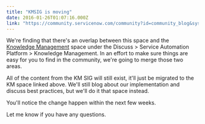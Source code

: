 ```yaml
---
title: "KMSIG is moving"
date: 2016-01-26T01:07:16.000Z
link: "https://community.servicenow.com/community?id=community_blog&sys_id=78ad62a9dbd0dbc01dcaf3231f96193b"
---
```

<p>We're finding that there's an overlap between this space and the <a __default_attr="2100" __jive_macro_name="community" class="jive_macro_community jive_macro" data-orig-content="Knowledge Management" data-renderedposition="10_415.109375_180_16" href="undefined2100" modifiedtitle="true" title="Knowledge Management ">Knowledge Management</a> space under the Discuss &gt; Service Automation Platform &gt; Knowledge Management. In an effort to make sure things are easy for you to find in the community, we're going to merge those two areas.</p><p></p><p>All of the content from the KM SIG will still exist, it'll just be migrated to the KM space linked above. We'll still blog about our implementation and discuss best practices, but we'll do it that space instead.</p><p></p><p>You'll notice the change happen within the next few weeks.</p><p></p><p>Let me know if you have any questions.</p>